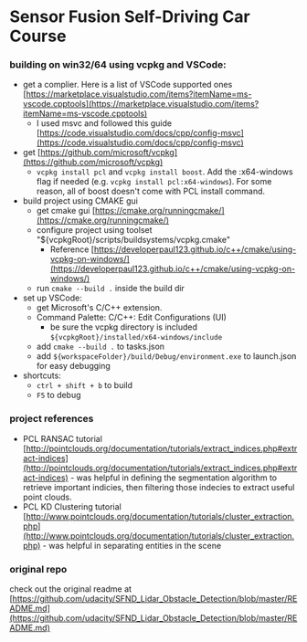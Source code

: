 # Sensor Fusion Self-Driving Car Course

### building on win32/64 using vcpkg and VSCode:
* get a complier. Here is a list of VSCode supported ones [https://marketplace.visualstudio.com/items?itemName=ms-vscode.cpptools](https://marketplace.visualstudio.com/items?itemName=ms-vscode.cpptools)
	* I used msvc and followed this guide [https://code.visualstudio.com/docs/cpp/config-msvc](https://code.visualstudio.com/docs/cpp/config-msvc)
* get [https://github.com/microsoft/vcpkg](https://github.com/microsoft/vcpkg)
	* `vcpkg install pcl` and `vcpkg install boost`. Add the :x64-windows flag if needed (e.g. `vcpkg install pcl:x64-windows`). For some reason, all of boost doesn't come with PCL install command.
* build project using CMAKE gui
	* get cmake gui [https://cmake.org/runningcmake/](https://cmake.org/runningcmake/)
	* configure project using toolset "${vcpkgRoot}/scripts/buildsystems/vcpkg.cmake"
		* Reference [https://developerpaul123.github.io/c++/cmake/using-vcpkg-on-windows/](https://developerpaul123.github.io/c++/cmake/using-vcpkg-on-windows/)
	* run `cmake --build .` inside the build dir
* set up VSCode:
	* get Microsoft's C/C++ extension.
	* Command Palette: C/C++: Edit Configurations (UI)
		* be sure the vcpkg directory is included `${vcpkgRoot}/installed/x64-windows/include`
	* add `cmake --build .` to tasks.json
	* add `${workspaceFolder}/build/Debug/environment.exe` to launch.json for easy debugging
* shortcuts:
	* `ctrl + shift + b` to build
	* `F5` to debug

### project references
* PCL RANSAC tutorial [http://pointclouds.org/documentation/tutorials/extract_indices.php#extract-indices](http://pointclouds.org/documentation/tutorials/extract_indices.php#extract-indices) - was helpful in defining the segmentation algorithm to retrieve important indicies, then filtering those indecies to extract useful point clouds.
* PCL KD Clustering tutorial [http://www.pointclouds.org/documentation/tutorials/cluster_extraction.php](http://www.pointclouds.org/documentation/tutorials/cluster_extraction.php) - was helpful in separating entities in the scene

### original repo
check out the original readme at [https://github.com/udacity/SFND_Lidar_Obstacle_Detection/blob/master/README.md](https://github.com/udacity/SFND_Lidar_Obstacle_Detection/blob/master/README.md)
